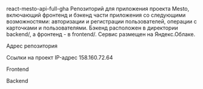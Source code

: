 react-mesto-api-full-gha
Репозиторий для приложения проекта Mesto, включающий фронтенд и бэкенд части приложения со следующими возможностями: авторизации и регистрации пользователей, операции с карточками и пользователями. Бэкенд расположен в директории backend/, а фронтенд - в frontend/. Cервис размещен на Яндекс.Облаке.

Адрес репозитория

Ссылки на проект
IP-адрес 158.160.72.64

Frontend

Backend
